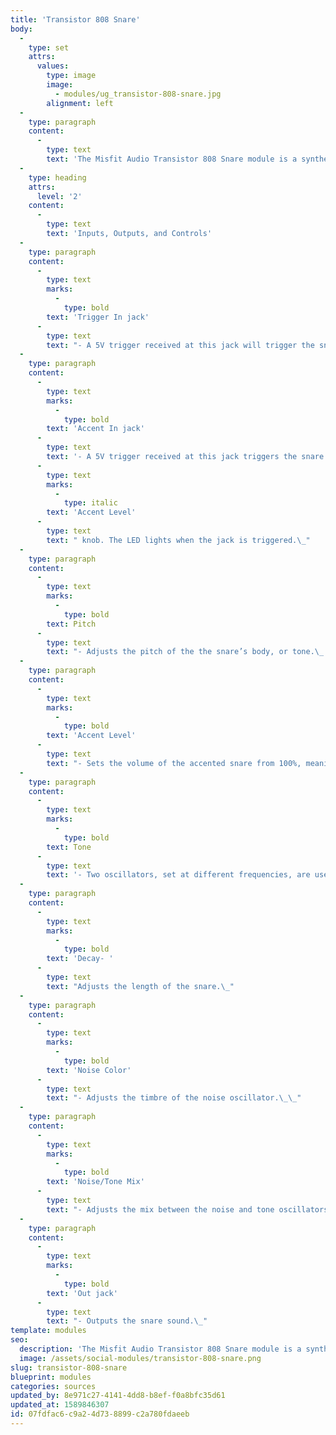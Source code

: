 ```yaml
---
title: 'Transistor 808 Snare'
body:
  -
    type: set
    attrs:
      values:
        type: image
        image:
          - modules/ug_transistor-808-snare.jpg
        alignment: left
  -
    type: paragraph
    content:
      -
        type: text
        text: 'The Misfit Audio Transistor 808 Snare module is a synthesized recreation of the legendary 808 snare sound featuring pitch, tone, decay, and noise color controls.'
  -
    type: heading
    attrs:
      level: '2'
    content:
      -
        type: text
        text: 'Inputs, Outputs, and Controls'
  -
    type: paragraph
    content:
      -
        type: text
        marks:
          -
            type: bold
        text: 'Trigger In jack'
      -
        type: text
        text: "- A 5V trigger received at this jack will trigger the snare at its \"normal,\" unaccented level. The LED lights when the jack is triggered.\_"
  -
    type: paragraph
    content:
      -
        type: text
        marks:
          -
            type: bold
        text: 'Accent In jack'
      -
        type: text
        text: '- A 5V trigger received at this jack triggers the snare at its accented level set by the '
      -
        type: text
        marks:
          -
            type: italic
        text: 'Accent Level'
      -
        type: text
        text: " knob. The LED lights when the jack is triggered.\_"
  -
    type: paragraph
    content:
      -
        type: text
        marks:
          -
            type: bold
        text: Pitch
      -
        type: text
        text: "- Adjusts the pitch of the the snare’s body, or tone.\_ \_"
  -
    type: paragraph
    content:
      -
        type: text
        marks:
          -
            type: bold
        text: 'Accent Level'
      -
        type: text
        text: "- Sets the volume of the accented snare from 100%, meaning it will be the same volume as an unaccented trigger, to 400% meaning it will be four times louder than unaccented triggers.\_"
  -
    type: paragraph
    content:
      -
        type: text
        marks:
          -
            type: bold
        text: Tone
      -
        type: text
        text: '- Two oscillators, set at different frequencies, are used to synthesize the body of the snare sound. This knob adjusts the mix between the lower and higher oscillator as the knob is moved from left to right respectively.'
  -
    type: paragraph
    content:
      -
        type: text
        marks:
          -
            type: bold
        text: 'Decay- '
      -
        type: text
        text: "Adjusts the length of the snare.\_"
  -
    type: paragraph
    content:
      -
        type: text
        marks:
          -
            type: bold
        text: 'Noise Color'
      -
        type: text
        text: "- Adjusts the timbre of the noise oscillator.\_\_"
  -
    type: paragraph
    content:
      -
        type: text
        marks:
          -
            type: bold
        text: 'Noise/Tone Mix'
      -
        type: text
        text: "- Adjusts the mix between the noise and tone oscillators to balance how much “crack” and body the snare sound has respectively.\_\_"
  -
    type: paragraph
    content:
      -
        type: text
        marks:
          -
            type: bold
        text: 'Out jack'
      -
        type: text
        text: "- Outputs the snare sound.\_"
template: modules
seo:
  description: 'The Misfit Audio Transistor 808 Snare module is a synthesized recreation of the legendary 808 snare sound featuring pitch, tone, decay, and noise color controls.'
  image: /assets/social-modules/transistor-808-snare.png
slug: transistor-808-snare
blueprint: modules
categories: sources
updated_by: 8e971c27-4141-4dd8-b8ef-f0a8bfc35d61
updated_at: 1589846307
id: 07fdfac6-c9a2-4d73-8899-c2a780fdaeeb
---
```

